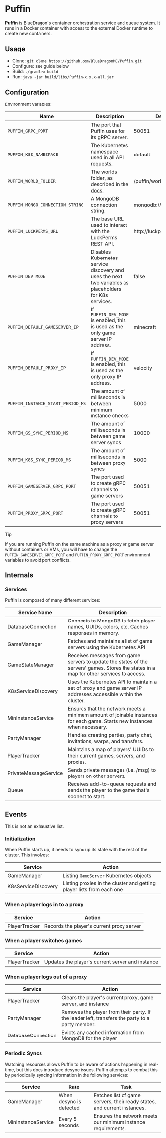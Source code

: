 # Puffin

**Puffin** is BlueDragon's container orchestration service and queue system.
It runs in a Docker container with access to the external Docker runtime to create new containers.

## Usage

- Clone: `git clone https://github.com/BlueDragonMC/Puffin.git`
- Configure: see guide below
- Build: `./gradlew build`
- Run: `java -jar build/libs/Puffin-x.x.x-all.jar`

## Configuration

Environment variables:

| Name                              | Description                                                                                                 | Default               |
|-----------------------------------|-------------------------------------------------------------------------------------------------------------|-----------------------|
| `PUFFIN_GRPC_PORT`                | The port that Puffin uses for its gRPC server.                                                              | 50051                 |
| `PUFFIN_K8S_NAMESPACE`            | The Kubernetes namespace used in all API requests.                                                          | default               |
| `PUFFIN_WORLD_FOLDER`             | The worlds folder, as described in the [docs](https://developer.bluedragonmc.com/reference/worlds-folder/). | /puffin/worlds/       |
| `PUFFIN_MONGO_CONNECTION_STRING`  | A MongoDB connection string.                                                                                | mongodb://mongo:27017 |
| `PUFFIN_LUCKPERMS_URL`            | The base URL used to interact with the LuckPerms REST API.                                                  | http://luckperms:8080 |
| `PUFFIN_DEV_MODE`                 | Disables Kubernetes service discovery and uses the next two variables as placeholders for K8s services.     | false                 |
| `PUFFIN_DEFAULT_GAMESERVER_IP`    | If `PUFFIN_DEV_MODE` is enabled, this is used as the only game server IP address.                           | minecraft             |
| `PUFFIN_DEFAULT_PROXY_IP`         | If `PUFFIN_DEV_MODE` is enabled, this is used as the only proxy IP address.                                 | velocity              |
| `PUFFIN_INSTANCE_START_PERIOD_MS` | The amount of milliseconds in between minimum instance checks                                               | 5000                  |
| `PUFFIN_GS_SYNC_PERIOD_MS`        | The amount of milliseconds in between game server syncs                                                     | 10000                 |
| `PUFFIN_K8S_SYNC_PERIOD_MS`       | The amount of milliseconds in between proxy syncs                                                           | 5000                  |
| `PUFFIN_GAMESERVER_GRPC_PORT`     | The port used to create gRPC channels to game servers                                                       | 50051                 |
| `PUFFIN_PROXY_GRPC_PORT`          | The port used to create gRPC channels to proxy servers                                                      | 50051                 |

> [!TIP]
> If you are running Puffin on the same machine as a proxy or game server without containers or VMs, you will have
> to change the `PUFFIN_GAMESERVER_GRPC_PORT` and `PUFFIN_PROXY_GRPC_PORT` environment variables to avoid port
> conflicts.

## Internals

### Services

Puffin is composed of many different services:

| Service Name          | Description                                                                                                                              |
|-----------------------|------------------------------------------------------------------------------------------------------------------------------------------|
| DatabaseConnection    | Connects to MongoDB to fetch player names, UUIDs, colors, etc. Caches responses in memory.                                               |
| GameManager           | Fetches and maintains a list of game servers using the Kubernetes API                                                                    |
| GameStateManager      | Receives messages from game servers to update the states of the servers' games. Stores the states in a map for other services to access. |
| K8sServiceDiscovery   | Uses the Kubernetes API to maintain a set of proxy and game server IP addresses accessible within the cluster.                           |
| MinInstanceService    | Ensures that the network meets a minimum amount of joinable instances for each game. Starts new instances when necessary.                |
| PartyManager          | Handles creating parties, party chat, invitations, warps, and transfers.                                                                 |
| PlayerTracker         | Maintains a map of players' UUIDs to their current games, servers, and proxies.                                                          |
| PrivateMessageService | Sends private messages (i.e. /msg) to players on other servers.                                                                          |
| Queue                 | Receives add-to-queue requests and sends the player to the game that's soonest to start.                                                 |

## Events

This is not an exhaustive list.

### Initialization

When Puffin starts up, it needs to sync up its state with the rest of the cluster. This involves:

| Service             | Action                                                                |
|---------------------|-----------------------------------------------------------------------|
| GameManager         | Listing `GameServer` Kubernetes objects                               |
| K8sServiceDiscovery | Listing proxies in the cluster and getting player lists from each one |

### When a player logs in to a proxy

| Service       | Action                                    |
|---------------|-------------------------------------------|
| PlayerTracker | Records the player's current proxy server |

### When a player switches games

| Service       | Action                                           |
|---------------|--------------------------------------------------|
| PlayerTracker | Updates the player's current server and instance |

### When a player logs out of a proxy

| Service            | Action                                                                                          |
|--------------------|-------------------------------------------------------------------------------------------------|
| PlayerTracker      | Clears the player's current proxy, game server, and instance                                    |
| PartyManager       | Removes the player from their party. If the leader left, transfers the party to a party member. |
| DatabaseConnection | Evicts any cached information from MongoDB for the player                                       |

### Periodic Syncs

Watching resources allows Puffin to be aware of actions happening in real-time, but this does introduce desync issues.
Puffin attempts to combat this by periodically syncing information in the following services:

| Service            | Rate                    | Task                                                                     |
|--------------------|-------------------------|--------------------------------------------------------------------------|
| GameManager        | When desync is detected | Fetches list of game servers, their ready states, and current instances. |
| MinInstanceService | Every 5 seconds         | Ensures the network meets our minimum instance requirements.             |
